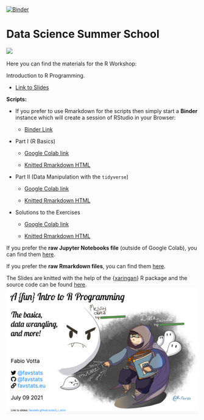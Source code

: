 [![Binder](https://binder.pangeo.io/badge_logo.svg)](https://binder.pangeo.io/v2/gh/favstats/ds3_r_intro/rstudio?filepath=rstudio)

# Data Science Summer School

![](https://socialdatascience.network/courses/poster/r.png)


Here you can find the materials for the R Workshop:

Introduction to R Programming.

+ [Link to Slides](https://favstats.github.io/ds3_r_intro)

**Scripts:**

+ If you prefer to use Rmarkdown for the scripts then simply start a **Binder** instance which will create a session of RStudio in your Browser:

    + [Binder Link](https://binder.pangeo.io/v2/gh/favstats/ds3_r_intro/rstudio?filepath=rstudio)

+ Part I (R Basics)

    + [Google Colab link](https://colab.research.google.com/drive/1dLsdGbkvgn1JbWgsy9Z-pFmPd_2MG4Xu?usp=sharing)

    + [Knitted Rmarkdown HTML](https://favstats.github.io/ds3_r_intro/Rmd/01_rbasics)



+ Part II (Data Manipulation with the `tidyverse`)

    + [Google Colab link](https://tinyurl.com/hackr4321)

    + [Knitted Rmarkdown HTML](https://favstats.github.io/ds3_r_intro/Rmd/02_datamanipulation)

    
+ Solutions to the Exercises

    + [Google Colab link](https://colab.research.google.com/drive/11UXpilfyMAFQtvdMvD7MhS2_XXKvUT9f?usp=sharing)

    + [Knitted Rmarkdown HTML](https://favstats.github.io/ds3_r_intro/Rmd/03_solutions)


If you prefer the **raw Jupyter Notebooks file** (outside of Google Colab), you can find them [here](https://github.com/favstats/ds3_r_intro/tree/main/jupyter).

If you prefer the **raw Rmarkdown files**, you can find them [here](https://github.com/favstats/ds3_r_intro/tree/main/Rmd).

The Slides are knitted with the help of the {[xaringan](https://github.com/yihui/xaringan)} R package and the source code can be found [here](https://github.com/favstats/ds3_r_intro/blob/main/index.Rmd).
![](images/title2.png)

